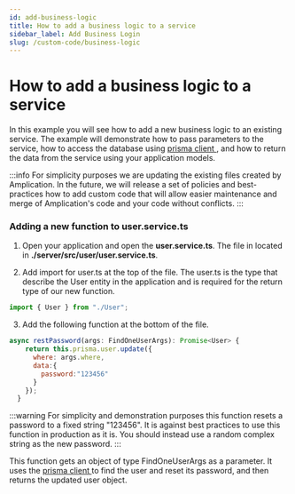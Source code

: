 ```yaml
---
id: add-business-logic
title: How to add a business logic to a service
sidebar_label: Add Business Login
slug: /custom-code/business-logic
---
```


# How to add a business logic to a service

In this example you will see how to add a new business logic to an existing service.
The example will demonstrate how to pass parameters to the service, how to access the database using [prisma client ](https://www.prisma.io/docs/concepts/components/prisma-client), and how to return the data from the service using your application models.

:::info
For simplicity purposes we are updating the existing files created by Amplication. In the future, we will release a set of policies and best-practices how to add custom code that will allow easier maintenance and merge of Amplication's code and your code without conflicts.
:::

### Adding a new function to user.service.ts

1. Open your application and open the **user.service.ts**. The file in located in **./server/src/user/user.service.ts**.

2. Add import for user.ts at the top of the file. The user.ts is the type that describe the User entity in the application and is required for the return type of our new function.

```javascript
import { User } from "./User";
```

3. Add the following function at the bottom of the file.

```javascript
async restPassword(args: FindOneUserArgs): Promise<User> {
    return this.prisma.user.update({
      where: args.where,
      data:{
        password:"123456"
      }
    });
  }
```

:::warning
For simplicity and demonstration purposes this function resets a password to a fixed string "123456". It is against best practices to use this function in production as it is. You should instead use a random complex string as the new password.
:::

This function gets an object of type FindOneUserArgs as a parameter.
It uses the [prisma client ](https://www.prisma.io/docs/concepts/components/prisma-client) to find the user and reset its password, and then returns the updated user object.
